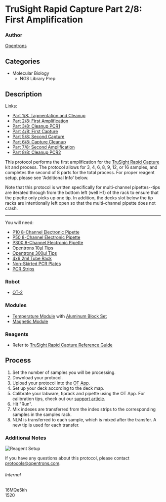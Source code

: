 # TruSight Rapid Capture Part 2/8: First Amplification

### Author
[Opentrons](http://www.opentrons.com/)

## Categories
* Molecular Biology
    * NGS Library Prep

## Description
Links:
* [Part 1/8: Tagmentation and Cleanup](./1520-gencell-pharma-part1)
* [Part 2/8: First Amplification](./1520-gencell-pharma-part2)
* [Part 3/8: Cleanup PCR1](./1520-gencell-pharma-part3)
* [Part 4/8: First Capture](./1520-gencell-pharma-part4)
* [Part 5/8: Second Capture](./1520-gencell-pharma-part5)
* [Part 6/8: Capture Cleanup](./1520-gencell-pharma-part6)
* [Part 7/8: Second Amplification](./1520-gencell-pharma-part7)
* [Part 8/8: Cleanup PCR2](./1520-gencell-pharma-part8)

This protocol performs the first amplification for the [TruSight Rapid Capture](https://support.illumina.com/content/dam/illumina-support/documents/documentation/chemistry_documentation/samplepreps_trusight/trusight-rapid-capture-reference-guide-15043291-01.pdf) kit and process. The protocol allows for 3, 4, 6, 8, 9, 12, or 16 samples, and completes the second of 8 parts for the total process. For proper reagent setup, please see 'Additional Info' below.  

Note that this protocol is written specifically for multi-channel pipettes--tips are iterated through from the bottom left (well H1) of the rack to ensure that the pipette only picks up one tip. In addition, the decks slot below the tip racks are intentionally left open so that the multi-channel pipette does not crash.

---

You will need:
* [P10 8-Channel Electronic Pipette](https://shop.opentrons.com/collections/ot-2-pipettes/products/8-channel-electronic-pipette)
* [P50 8-Channel Electronic Pipette](https://shop.opentrons.com/collections/ot-2-pipettes/products/8-channel-electronic-pipette?variant=5984202457117)
* [P300 8-Channel Electronic Pipette](https://shop.opentrons.com/collections/ot-2-pipettes/products/8-channel-electronic-pipette?variant=5984202457117)
* [Opentrons 10µl Tips](https://shop.opentrons.com/collections/opentrons-tips/products/opentrons-10ul-tips)
* [Opentrons 300µl Tips](https://shop.opentrons.com/collections/opentrons-tips/products/opentrons-300ul-tips)
* [4x6 2ml Tube Rack](https://shop.opentrons.com/collections/opentrons-tips/products/tube-rack-set-1)
* [Non-Skirted PCR Plates](http://www.ssibio.com/pcr/ultraflux-pcr-plates/non-skirted-pcr-plates/3400-00-detail)
* [PCR Strips](http://www.simport.com/products/pcr/pcr-strips/t320-and-t321-amplitube.html)

### Robot
* [OT-2](https://opentrons.com/ot-2)

### Modules
* [Temperature Module](https://shop.opentrons.com/collections/hardware-modules/products/tempdeck) with [Aluminum Block Set](https://shop.opentrons.com/collections/hardware-modules/products/aluminum-block-set)
* [Magnetic Module](https://shop.opentrons.com/collections/hardware-modules/products/magdeck)

### Reagents
* Refer to [TruSight Rapid Capture Reference Guide](https://support.illumina.com/content/dam/illumina-support/documents/documentation/chemistry_documentation/samplepreps_trusight/trusight-rapid-capture-reference-guide-15043291-01.pdf)

## Process
1. Set the number of samples you will be processing.
2. Download your protocol.
3. Upload your protocol into the [OT App](https://opentrons.com/ot-app).
4. Set up your deck according to the deck map.
5. Calibrate your labware, tiprack and pipette using the OT App. For calibration tips, check out our [support article](https://support.opentrons.com/ot-2/getting-started-software-setup/deck-calibration).
6. Hit "Run".
7. Mix indexes are transferred from the index strips to the corresponding samples in the samples rack.
8. NLM is transferred to each sample, which is mixed after the transfer. A new tip is used for each transfer.

### Additional Notes
![Reagent Setup](https://s3.amazonaws.com/opentrons-protocol-library-website/custom-README-images/1520-gencell-pharma-part2/part2_reagent_setup.png)

If you have any questions about this protocol, please contact protocols@opentrons.com.

###### Internal
16MQe5kh  
1520

